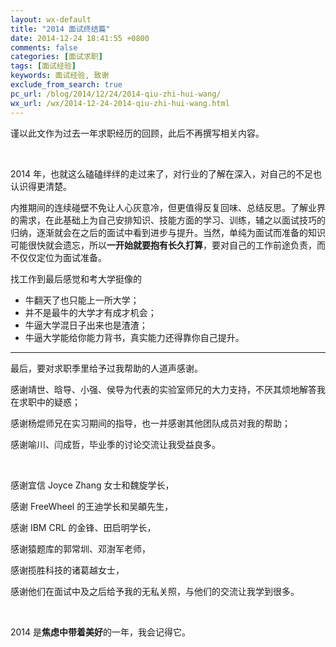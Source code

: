 ```yaml
---
layout: wx-default
title: "2014 面试终结篇"
date: 2014-12-24 18:41:55 +0800
comments: false
categories: [面试求职]
tags: [面试经验]
keywords: 面试经验, 致谢
exclude_from_search: true
pc_url: /blog/2014/12/24/2014-qiu-zhi-hui-wang/
wx_url: /wx/2014-12-24-2014-qiu-zhi-hui-wang.html
---
```


谨以此文作为过去一年求职经历的回顾，此后不再撰写相关内容。

<script type="text/javascript" src="/javascripts/timeline/js/storyjs-embed.js"></script>

<script>
	$(document).ready(function() {
		createStoryJS({
		type:		'timeline',
		width:		'100%',
		height:		'700',
		source:		'/json/qiuzhi2014.json',
		embed_id:	'my-timeline'
		});
	});
</script>

<div id="my-timeline" style="opacity: 0.7;"></div>

<br>

<!-- excerpt start -->

2014 年，也就这么磕磕绊绊的走过来了，对行业的了解在深入，对自己的不足也认识得更清楚。

内推期间的连续碰壁不免让人心灰意冷，但更值得反复回味、总结反思。了解业界的需求，在此基础上为自己安排知识、技能方面的学习、训练，辅之以面试技巧的归纳，逐渐就会在之后的面试中看到进步与提升。当然，单纯为面试而准备的知识可能很快就会遗忘，所以**一开始就要抱有长久打算**，要对自己的工作前途负责，而不仅仅定位为面试准备。

找工作到最后感觉和考大学挺像的

- 牛翻天了也只能上一所大学；
- 并不是最牛的大学才有成才机会；
- 牛逼大学混日子出来也是渣渣；
- 牛逼大学能给你能力背书，真实能力还得靠你自己提升。

<hr>

最后，要对求职季里给予过我帮助的人道声感谢。

感谢靖世、晗导、小强、侯导为代表的实验室师兄的大力支持，不厌其烦地解答我在求职中的疑惑；

感谢杨焜师兄在实习期间的指导，也一并感谢其他团队成员对我的帮助；

感谢喻川、闫成哲，毕业季的讨论交流让我受益良多。

<br>

感谢宜信 Joyce Zhang 女士和魏旋学长，

感谢 FreeWheel 的王迪学长和吴頔先生，

感谢 IBM CRL 的金锋、田启明学长，

感谢猿题库的郭常圳、邓澍军老师，

感谢揽胜科技的诸葛越女士，

感谢他们在面试中及之后给予我的无私关照，与他们的交流让我学到很多。

<br>

2014 是**焦虑中带着美好**的一年，我会记得它。

<br>

<!-- excerpt end -->